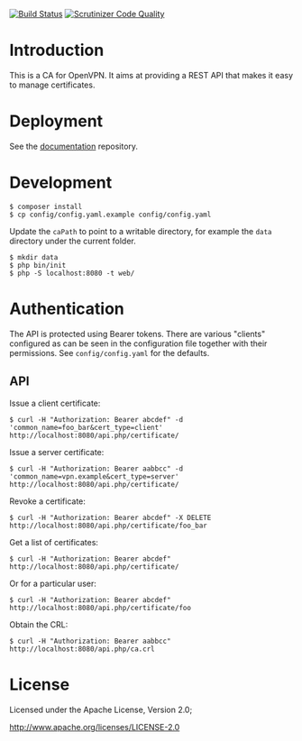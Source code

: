 [![Build Status](https://travis-ci.org/eduVPN/vpn-config-api.svg)](https://travis-ci.org/eduVPN/vpn-config-api)
[![Scrutinizer Code Quality](https://scrutinizer-ci.com/g/eduVPN/vpn-config-api/badges/quality-score.png?b=master)](https://scrutinizer-ci.com/g/eduVPN/vpn-config-api/?branch=master)

# Introduction

This is a CA for OpenVPN. It aims at providing a REST API that makes it easy to 
manage certificates.

# Deployment

See the [documentation](https://github.com/eduVPN/documentation) repository.

# Development

    $ composer install
    $ cp config/config.yaml.example config/config.yaml

Update the `caPath` to point to a writable directory, for example the `data`
directory under the current folder.

    $ mkdir data
    $ php bin/init
    $ php -S localhost:8080 -t web/

# Authentication

The API is protected using Bearer tokens. There are various "clients" 
configured as can be seen in the configuration file together with their 
permissions. See `config/config.yaml` for the defaults.

## API

Issue a client certificate:

    $ curl -H "Authorization: Bearer abcdef" -d 'common_name=foo_bar&cert_type=client' http://localhost:8080/api.php/certificate/

Issue a server certificate:

    $ curl -H "Authorization: Bearer aabbcc" -d 'common_name=vpn.example&cert_type=server' http://localhost:8080/api.php/certificate/

Revoke a certificate:

    $ curl -H "Authorization: Bearer abcdef" -X DELETE http://localhost:8080/api.php/certificate/foo_bar

Get a list of certificates:

    $ curl -H "Authorization: Bearer abcdef" http://localhost:8080/api.php/certificate/

Or for a particular user:

    $ curl -H "Authorization: Bearer abcdef" http://localhost:8080/api.php/certificate/foo

Obtain the CRL:

    $ curl -H "Authorization: Bearer aabbcc" http://localhost:8080/api.php/ca.crl

# License
Licensed under the Apache License, Version 2.0;

   http://www.apache.org/licenses/LICENSE-2.0
